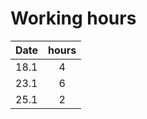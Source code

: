 # Working hours

| Date        | hours           |
| ------------- |:-------------:|
| 18.1          | 4             |
| 23.1          | 6             |
| 25.1          | 2             |